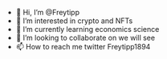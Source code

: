 - 👋 Hi, I’m @Freytipp
- 👀 I’m interested in crypto and NFTs
- 🌱 I’m currently learning economics science
- 💞️ I’m looking to collaborate on we will see
- 📫 How to reach me twitter Freytipp1894

<!---
Freytipp/Freytipp is a ✨ special ✨ repository because its `README.md` (this file) appears on your GitHub profile.
You can click the Preview link to take a look at your changes.
--->
